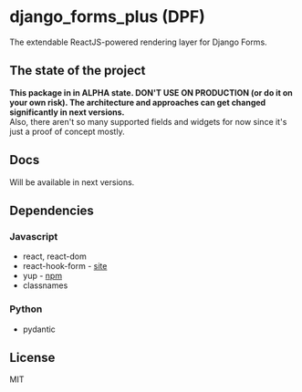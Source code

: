 # django_forms_plus (DPF)

The extendable ReactJS-powered rendering layer for Django Forms.

## The state of the project
**This package in in ALPHA state. DON'T USE ON PRODUCTION (or do it on your own risk).
The architecture and approaches can get changed significantly in next versions.**  
Also, there aren't so many supported fields and widgets for now
since it's just a proof of concept mostly.

## Docs
Will be available in next versions.

## Dependencies

### Javascript
- react, react-dom
- react-hook-form - [site](https://react-hook-form.com/)
- yup - [npm](https://www.npmjs.com/package/yup)
- classnames

### Python
- pydantic

## License
MIT
